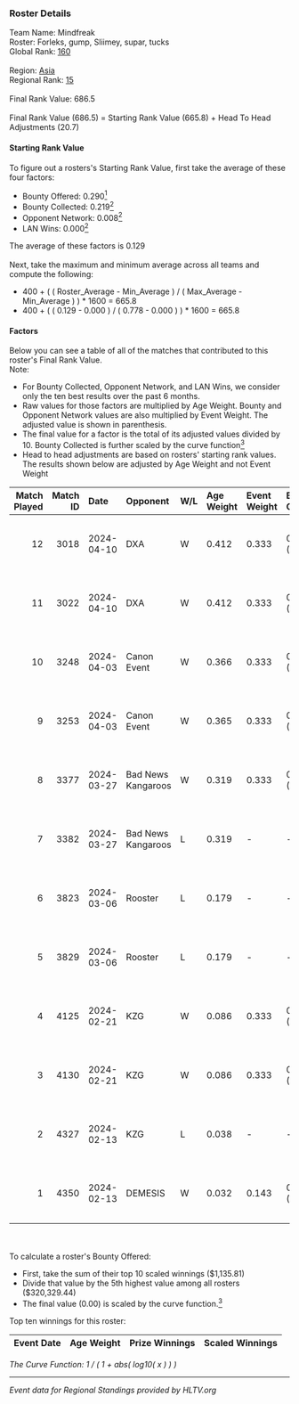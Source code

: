 ### Roster Details<br />
Team Name: Mindfreak<br />
Roster: Forleks, gump, Sliimey, supar, tucks<br />
Global Rank: [160](../standings_global.md)<br />
<br />
Region: [Asia]( ../standings_asia.md)<br />
Regional Rank: [15]( ../standings_asia.md)<br />
<br />
Final Rank Value:  686.5<br />
<br />
Final Rank Value (686.5) = Starting Rank Value (665.8) + Head To Head Adjustments (20.7)<br />

#### Starting Rank Value<br />
To figure out a rosters's Starting Rank Value, first take the average of these four factors:<br />
- Bounty Offered: 0.290[<sup>1</sup>](#table2)
- Bounty Collected: 0.219[<sup>2</sup>](#table1)
- Opponent Network: 0.008[<sup>2</sup>](#table1)
- LAN Wins: 0.000[<sup>2</sup>](#table1)

The average of these factors is 0.129<br />
<br />
Next, take the maximum and minimum average across all teams and compute the following:<br />
- 400 + ( ( Roster_Average - Min_Average ) / ( Max_Average - Min_Average ) ) * 1600 = 665.8
- 400 + ( ( 0.129 - 0.000 ) / ( 0.778 - 0.000 ) ) * 1600 = 665.8


#### Factors<br />
Below you can see a table of all of the matches that contributed to this roster's Final Rank Value.<br />
Note:<br />

- For Bounty Collected, Opponent Network, and LAN Wins, we consider only the ten best results over the past 6 months.
- Raw values for those factors are multiplied by Age Weight. Bounty and Opponent Network values are also multiplied by Event Weight. The adjusted value is shown in parenthesis.
- The final value for a factor is the total of its adjusted values divided by 10. Bounty Collected is further scaled by the curve function[<sup>3</sup>](#curveFunction)
- Head to head adjustments are based on rosters' starting rank values. The results shown below are adjusted by Age Weight and not Event Weight
<span id="table1"></span><br />


| Match Played | Match ID | Date       | Opponent           | W/L | Age Weight | Event Weight | Bounty Collected | Opponent Network | LAN Wins  | H2H Adj. | Roster                               |
| -: | -: | :- | :- | :- | :- | :- | :- | :- | :- | -: | :- |
|           12 |     3018 | 2024-04-10 | DXA                | W   | 0.412      | 0.333        | 0.002 (0.000)    | 0.217 (0.030)    | 0 (0.000) |     6.17 | Forleks, gump, Sliimey, supar, tucks |
|           11 |     3022 | 2024-04-10 | DXA                | W   | 0.412      | 0.333        | 0.002 (0.000)    | 0.217 (0.030)    | 0 (0.000) |     6.40 | Forleks, gump, Sliimey, supar, tucks |
|           10 |     3248 | 2024-04-03 | Canon Event        | W   | 0.366      | 0.333        | 0.000 (0.000)    | 0.000 (0.000)    | 0 (0.000) |     3.16 | Forleks, gump, Sliimey, supar, tucks |
|            9 |     3253 | 2024-04-03 | Canon Event        | W   | 0.365      | 0.333        | 0.000 (0.000)    | 0.000 (0.000)    | 0 (0.000) |     3.25 | Forleks, gump, Sliimey, supar, tucks |
|            8 |     3377 | 2024-03-27 | Bad News Kangaroos | W   | 0.319      | 0.333        | 0.016 (0.002)    | 0.100 (0.011)    | 0 (0.000) |     6.54 | Forleks, gump, Sliimey, supar, tucks |
|            7 |     3382 | 2024-03-27 | Bad News Kangaroos | L   | 0.319      | -            | -                | -                | -         |    -3.57 | Forleks, gump, Sliimey, supar, tucks |
|            6 |     3823 | 2024-03-06 | Rooster            | L   | 0.179      | -            | -                | -                | -         |    -1.95 | Forleks, gump, Sliimey, supar, tucks |
|            5 |     3829 | 2024-03-06 | Rooster            | L   | 0.179      | -            | -                | -                | -         |    -1.97 | Forleks, gump, Sliimey, supar, tucks |
|            4 |     4125 | 2024-02-21 | KZG                | W   | 0.086      | 0.333        | 0.005 (0.000)    | 0.106 (0.003)    | 0 (0.000) |     1.49 | Forleks, gump, Sliimey, supar, tucks |
|            3 |     4130 | 2024-02-21 | KZG                | W   | 0.086      | 0.333        | 0.005 (0.000)    | 0.106 (0.003)    | 0 (0.000) |     1.49 | Forleks, gump, Sliimey, supar, tucks |
|            2 |     4327 | 2024-02-13 | KZG                | L   | 0.038      | -            | -                | -                | -         |    -0.54 | deStiny, gump, Sliimey, supar, tucks |
|            1 |     4350 | 2024-02-13 | DEMESIS            | W   | 0.032      | 0.143        | 0.000 (0.000)    | 0.000 (0.000)    | 0 (0.000) |     0.19 | deStiny, gump, Sliimey, supar, tucks |

<br />
<span id="table2"></span><br />
To calculate a roster's Bounty Offered:<br />

- First, take the sum of their top 10 scaled winnings ($1,135.81)
- Divide that value by the 5th highest value among all rosters ($320,329.44)
- The final value (0.00) is scaled by the curve function.[<sup>3</sup>](#curveFunction)

Top ten winnings for this roster:<br />

| Event Date | Age Weight | Prize Winnings | Scaled Winnings |
| :- | -: | :- | :- |


<span id="curveFunction"></span>_The Curve Function: 1 / ( 1 + abs( log10( x ) ) )_<br />

---
_Event data for Regional Standings provided by HLTV.org_<br />
